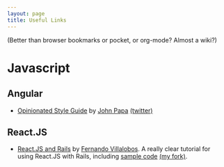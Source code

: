```yaml
---
layout: page
title: Useful Links
---
```


(Better than browser bookmarks or pocket, or org-mode? Almost a wiki?)

# Javascript

## Angular

* [Opinionated Style Guide](https://github.com/johnpapa/angular-styleguide)
  by [John Papa](http://johnpapa.net/)
  [(twitter)](https://twitter.com/john_papa)

## React.JS

* [React.JS and Rails](https://www.airpair.com/reactjs/posts/reactjs-a-guide-for-rails-developers)
  by [Fernando Villalobos](https://github.com/fervisa). A really clear
  tutorial for using React.JS with Rails, including
  [sample code](https://github.com/fervisa/accounts-react-rails)
  [(my fork)](https://github.com/tamouse/accounts-react-rails).

